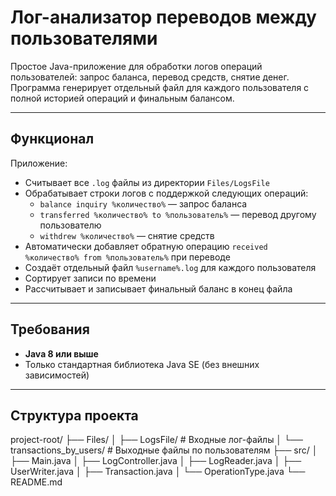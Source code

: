 # Лог-анализатор переводов между пользователями

Простое Java-приложение для обработки логов операций пользователей: запрос баланса, перевод средств, снятие денег.  
Программа генерирует отдельный файл для каждого пользователя с полной историей операций и финальным балансом.

---

## Функционал

Приложение:
- Считывает все `.log` файлы из директории `Files/LogsFile`
- Обрабатывает строки логов с поддержкой следующих операций:
  - `balance inquiry %количество%` — запрос баланса
  - `transferred %количество% to %пользователь%` — перевод другому пользователю
  - `withdrew %количество%` — снятие средств
- Автоматически добавляет обратную операцию `received %количество% from %пользователь%` при переводе
- Создаёт отдельный файл `%username%.log` для каждого пользователя
- Сортирует записи по времени
- Рассчитывает и записывает финальный баланс в конец файла

---

## Требования

- **Java 8 или выше**
- Только стандартная библиотека Java SE (без внешних зависимостей)

---

## Структура проекта
project-root/
├── Files/
│ ├── LogsFile/ # Входные лог-файлы
│ └── transactions_by_users/ # Выходные файлы по пользователям
├── src/
│ ├── Main.java
│ ├── LogController.java
│ ├── LogReader.java
│ ├── UserWriter.java
│ ├── Transaction.java
│ └── OperationType.java
└── README.md

